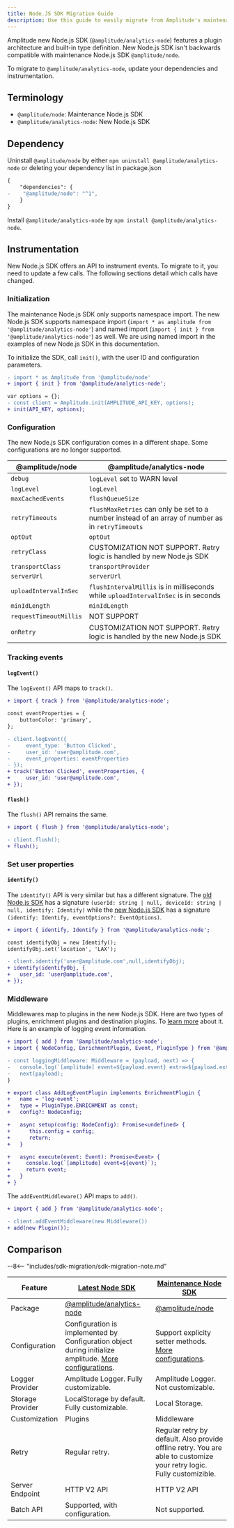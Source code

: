 ```yaml
---
title: Node.JS SDK Migration Guide
description: Use this guide to easily migrate from Amplitude's maintenance Node.JS SDK (@amplitude/node) to the new SDK (@amplitude/analytics-node).
---
```


Amplitude new Node.js SDK (`@amplitude/analytics-node`) features a plugin architecture and built-in type definition. New Node.js SDK isn't backwards compatible with maintenance Node.js SDK `@amplitude/node`. 

To migrate to `@amplitude/analytics-node`, update your dependencies and instrumentation.

## Terminology

* `@amplitude/node`: Maintenance Node.js SDK
* `@amplitude/analytics-node`: New Node.js SDK

## Dependency

Uninstall `@amplitude/node` by either `npm uninstall @amplitude/analytics-node` or deleting your dependency list in package.json

```diff
{
    "dependencies": {
-    "@amplitude/node": "^1",
    }
}
```

Install `@amplitude/analytics-node` by `npm install @amplitude/analytics-node`.

## Instrumentation

New Node.js SDK offers an API to instrument events. To migrate to it, you need to update a few calls. The following sections detail which calls have changed.

### Initialization

The maintenance Node.js SDK only supports namespace import. The new Node.js SDK supports namespace import (`import * as amplitude from '@amplitude/analytics-node'`) and named import (`import { init } from '@amplitude/analytics-node'`) as well. We are using named import in the examples of new Node.js SDK in this documentation.

To initialize the SDK, call `init()`, with the user ID and configuration parameters.

```diff
- import * as Amplitude from '@amplitude/node'
+ import { init } from '@amplitude/analytics-node';

var options = {};
- const client = Amplitude.init(AMPLITUDE_API_KEY, options);
+ init(API_KEY, options);
```

### Configuration

The new Node.js SDK configuration comes in a different shape. Some configurations are no longer supported.

|@amplitude/node|@amplitude/analytics-node|
|-|-|
| `debug` | `logLevel` set to WARN level|
| `logLevel` | `logLevel` |
| `maxCachedEvents` | `flushQueueSize` |
| `retryTimeouts` | `flushMaxRetries` can only be set to a number instead of an array of number as in `retryTimeouts`
| `optOut` | `optOut` |
| `retryClass` | CUSTOMIZATION NOT SUPPORT. Retry logic is handled by new Node.js SDK|
| `transportClass` | `transportProvider` |
| `serverUrl` | `serverUrl` |
| `uploadIntervalInSec` | `flushIntervalMillis` is in milliseconds while `uploadIntervalInSec` is in seconds|
| `minIdLength` | `minIdLength` |
| `requestTimeoutMillis` | NOT SUPPORT |
| `onRetry` | CUSTOMIZATION NOT SUPPORT. Retry logic is handled by the new Node.js SDK |

### Tracking events

#### `logEvent()`

The `logEvent()` API maps to `track()`.

```diff
+ import { track } from '@amplitude/analytics-node';

const eventProperties = {
    buttonColor: 'primary',
};

- client.logEvent({
-     event_type: 'Button Clicked',
-     user_id: 'user@amplitude.com',
-     event_properties: eventProperties
- });
+ track('Button Clicked', eventProperties, {
+     user_id: 'user@amplitude.com',
+ });
```

#### `flush()`

The `flush()` API remains the same.

```diff
+ import { flush } from '@amplitude/analytics-node';

- client.flush();
+ flush();
```

### Set user properties

#### `identify()`

The `identify()` API is very similar but has a different signature. The [old Node.js SDK](https://github.com/amplitude/Amplitude-Node/blob/2ef295e1fb698286d606ea4a2ccbbfdc4ba3fdc8/packages/node/src/nodeClient.ts#L142) has a signature `(userId: string | null, deviceId: string | null, identify: Identify)` while the [new Node.js SDK](https://github.com/amplitude/Amplitude-TypeScript/blob/8f4ea010279fb21190a2c0595d4ae8a7d9e987ce/packages/analytics-core/src/core-client.ts#L62) has a signature `(identify: Identify, eventOptions?: EventOptions)`.

```diff
+ import { identify, Identify } from '@amplitude/analytics-node';

const identifyObj = new Identify();
identifyObj.set('location', 'LAX');

- client.identify('user@amplitude.com',null,identifyObj);
+ identify(identifyObj, {
+   user_id: 'user@amplitude.com',
+ });
```

### Middleware

Middlewares map to plugins in the new Node.js SDK. Here are two types of plugins, enrichment plugins and destination plugins. To [learn more](../typescript-node/#plugins) about it. Here is an example of logging event information.

```diff
+ import { add } from '@amplitude/analytics-node';
+ import { NodeConfig, EnrichmentPlugin, Event, PluginType } from '@amplitude/analytics-types';

- const loggingMiddleware: Middleware = (payload, next) => {
-   console.log(`[amplitude] event=${payload.event} extra=${payload.extra}`);
-   next(payload);
}

+ export class AddLogEventPlugin implements EnrichmentPlugin {
+   name = 'log-event';
+   type = PluginType.ENRICHMENT as const;
+   config?: NodeConfig;

+   async setup(config: NodeConfig): Promise<undefined> {
+      this.config = config;
+      return;
+   }

+   async execute(event: Event): Promise<Event> {
+     console.log(`[amplitude] event=${event}`);
+     return event;
+   }
+ }
```

The `addEventMiddleware()` API maps to `add()`.

```diff
+ import { add } from '@amplitude/analytics-node';

- client.addEventMiddleware(new Middleware())
+ add(new Plugin());
```

## Comparison 

--8<-- "includes/sdk-migration/sdk-migration-note.md"

| <div class="big-column">Feature</div> | [Latest Node SDK](./) | [Maintenance Node SDK](../../node/) |
| --- | --- | --- |
| Package | [@amplitude/analytics-node](https://www.npmjs.com/package/@amplitude/analytics-node) | [@amplitude/node](https://www.npmjs.com/package/@amplitude/node)|
| Configuration | Configuration is implemented by Configuration object during initialize amplitude. [More configurations](./#configuration). | Support explicity setter methods. [More configurations](../../node/#configuration).|
| Logger Provider | Amplitude Logger. Fully customizable. | Amplitude Logger.  Not customizable. |
| Storage Provider | LocalStorage by default. Fully customizable. | Local Storage. |
| Customization | Plugins | Middleware |
| Retry | Regular retry. | Regular retry by default. Also provide offline retry. You are able to customize your retry logic. Fully customizible. |
| Server Endpoint | HTTP V2 API |  HTTP V2 API |
| Batch API | Supported, with configuration. | Not supported. |